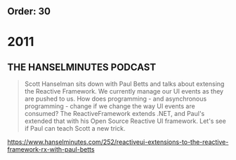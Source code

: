 ﻿Order: 30
---

# 2011

## THE HANSELMINUTES PODCAST 

> Scott Hanselman sits down with Paul Betts and talks about extensing the Reactive Framework. We currently manage our UI events as they are pushed to us. How does programming - and asynchronous programming - change if we change the way UI events are consumed? The ReactiveFramework extends .NET, and Paul's extended that with his Open Source Reactive UI framework. Let's see if Paul can teach Scott a new trick.

https://www.hanselminutes.com/252/reactiveui-extensions-to-the-reactive-framework-rx-with-paul-betts
